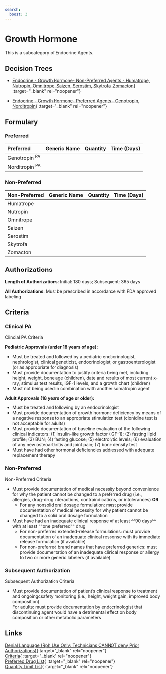 ```yaml
---
search:
  boost: 3
---
```


 # Growth Hormone

This is a subcategory of Endocrine Agents.

## Decision Trees

- [Endocrine - Growth Hormone- Non-Preferred Agents - Humatrope, Nutropin, Omnitrope, Saizen, Serostim, Skytrofa, Zomacton](https://forms.office.com/Pages/ResponsePage.aspx?id=nPhjxpvvj0G9PUHkbAzgaN9UYz8EqmlIs3_TYn4TbXBURFdFUkQ4Q0lTM0FYVFU1QjdRNTg5QzI4SSQlQCN0PWcu){ :target="_blank" rel="noopener"}

- [Endocrine - Growth Hormone- Preferred Agents - Genotropin, Norditropin](https://forms.office.com/Pages/ResponsePage.aspx?id=nPhjxpvvj0G9PUHkbAzgaN9UYz8EqmlIs3_TYn4TbXBUNDQ0NDBBT1JPRTZLTDdWM0RGUFRIN1JaOSQlQCN0PWcu){ :target="_blank" rel="noopener"}

## Formulary

### Preferred

| Preferred                 | Generic Name | Quantity | Time (Days) |
| :------------------------ | :----------- | :------: | :---------: |
| Genotropin <sup>PA</sup>  |              |          |             |
| Norditropin <sup>PA</sup> |              |          |             |

### Non-Preferred

| Non-Preferred | Generic Name | Quantity | Time (Days) |
| :------------ | :----------- | :------: | :---------: |
| Humatrope     |              |          |             |
| Nutropin      |              |          |             |
| Omnitrope     |              |          |             |
| Saizen        |              |          |             |
| Serostim      |              |          |             |
| Skytrofa      |              |          |             |
| Zomacton      |              |          |             |

## Authorizations

**Length of Authorizations**: Initial: 180 days; Subsequent: 365 days

**All Authorizations**: Must be prescribed in accordance with FDA approved labeling

## Criteria

### Clinical PA

Clincial PA Criteria

**Pediatric Approvals (under 18 years of age):**

- Must be treated and followed by a pediatric endocrinologist, nephrologist, clinical geneticist, endocrinologist, or gastroenterologist (or as appropriate for diagnosis)
- Must provide documentation to justify criteria being met, including height, weight, bone age (children), date and results of most current x-ray, stimulus test results, IGF-1 levels, and a growth chart (children)
- Must not being used in combination with another somatropin agent

**Adult Approvals (18 years of age or older):**

- Must be treated and following by an endocrinologist
- Must provide documentation of growth hormone deficiency by means of a negative response to an appropriate stimulation test (clonidine test is not acceptable for adults)
- Must provide documentation of baseline evaluation of the following clinical indicators: (1) insulin-like growth factor (IGF-1); (2) fasting lipid profile; (3) BUN; (4) fasting glucose; (5) electrolytic levels; (6) evaluation of any new osteoarthritis and joint pain; (7) bone density test
- Must have had other hormonal deficiencies addressed with adequate replacement therapy

### Non-Preferred

Non-Preferred Criteria

- Must provide documentation of medical necessity beyond convenience for why the patient cannot be changed to a preferred drug (i.e., allergies, drug-drug interactions, contraindications, or intolerances) **OR**
    - For any nonsolid oral dosage formulation: must provide documentation of medical necessity for why patient cannot be changed to a solid oral dosage formulation
- Must have had an inadequate clinical response of at least ^^90 days^^ with at least ^^one preferred^^ drug
    - For non-preferred extended-release formulations: must provide documentation of an inadequate clinical response with its immediate release formulation (if available)
    - For non-preferred brand names that have preferred generics: must provide documentation of an inadequate clinical response or allergy to two or more generic labelers (if available)

### Subsequent Authorization

Subsequent Authorization Criteria

- Must provide documentation of patient’s clinical response to treatment and ongoingcsafety monitoring (i.e., height, weight gain, improved body composition) </br>
For adults: must provide documentation by endocrinologist that discontinuing agent would have a detrimental effect on body composition or other metabolic parameters

## Links

[Denial Language (Rph Use Only: Technicians CANNOT deny Prior Authorizations)](https://mygainwell-my.sharepoint.com.mcas.ms/:w:/r/personal/rachel_carpenter_gainwelltechnologies_com/_layouts/15/Doc.aspx?sourcedoc=%7BCD777F63-7F18-4713-8D6A-B043BEE631F5%7D&file=Denial%20Language%20Updated%2009112023.docx&action=embedview&mobileredirect=true&wdStartOn=53&cid=f4472ece-6d4f-4694-b0c5-c150a2f53fea){:target="_blank" rel="noopener"} </br>
[Criteria](https://medicaid.ohio.gov/static/PHM/drug-coverage/20231001+UPDL+Criteria+_v2.FINAL.pdf#page=59){ :target="_blank" rel="noopener"} </br>
[Preferred Drug List](https://medicaid.ohio.gov/static/PHM/drug-coverage/20230701_UPDL_FINAL_ODM.approved.v2.pdf#page=22){ :target="_blank" rel="noopener"} </br>
[Quantity Limit List](https://pharmacy.medicaid.ohio.gov/sites/default/files/20230101_Ohio_Medicaid_Quantity_Document_APPROVED.pdf){ :target="_blank" rel="noopener"}

